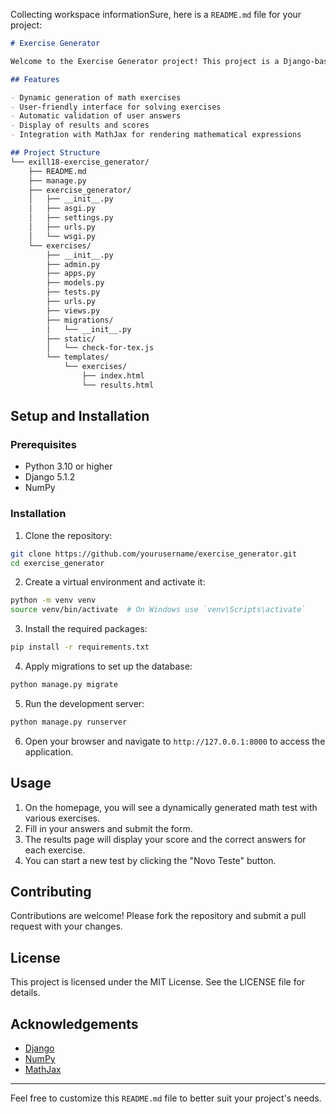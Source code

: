 Collecting workspace informationSure, here is a `README.md` file for your project:

```md
# Exercise Generator

Welcome to the Exercise Generator project! This project is a Django-based web application that dynamically generates math exercises for users to solve. It includes various types of exercises such as linear equations, quadratic equations, systems of equations, matrix operations, trigonometry, and more.

## Features

- Dynamic generation of math exercises
- User-friendly interface for solving exercises
- Automatic validation of user answers
- Display of results and scores
- Integration with MathJax for rendering mathematical expressions

## Project Structure
└── exill18-exercise_generator/
    ├── README.md
    ├── manage.py
    ├── exercise_generator/
    │   ├── __init__.py
    │   ├── asgi.py
    │   ├── settings.py
    │   ├── urls.py
    │   └── wsgi.py
    └── exercises/
        ├── __init__.py
        ├── admin.py
        ├── apps.py
        ├── models.py
        ├── tests.py
        ├── urls.py
        ├── views.py
        ├── migrations/
        │   └── __init__.py
        ├── static/
        │   └── check-for-tex.js
        └── templates/
            └── exercises/
                ├── index.html
                └── results.html

```

## Setup and Installation

### Prerequisites

- Python 3.10 or higher
- Django 5.1.2
- NumPy

### Installation

1. Clone the repository:

```sh
git clone https://github.com/yourusername/exercise_generator.git
cd exercise_generator
```

2. Create a virtual environment and activate it:

```sh
python -m venv venv
source venv/bin/activate  # On Windows use `venv\Scripts\activate`
```

3. Install the required packages:

```sh
pip install -r requirements.txt
```

4. Apply migrations to set up the database:

```sh
python manage.py migrate
```

5. Run the development server:

```sh
python manage.py runserver
```

6. Open your browser and navigate to `http://127.0.0.1:8000` to access the application.

## Usage

1. On the homepage, you will see a dynamically generated math test with various exercises.
2. Fill in your answers and submit the form.
3. The results page will display your score and the correct answers for each exercise.
4. You can start a new test by clicking the "Novo Teste" button.

## Contributing

Contributions are welcome! Please fork the repository and submit a pull request with your changes.

## License

This project is licensed under the MIT License. See the LICENSE file for details.

## Acknowledgements

- [Django](https://www.djangoproject.com/)
- [NumPy](https://numpy.org/)
- [MathJax](https://www.mathjax.org/)

---

Feel free to customize this `README.md` file to better suit your project's needs.
```